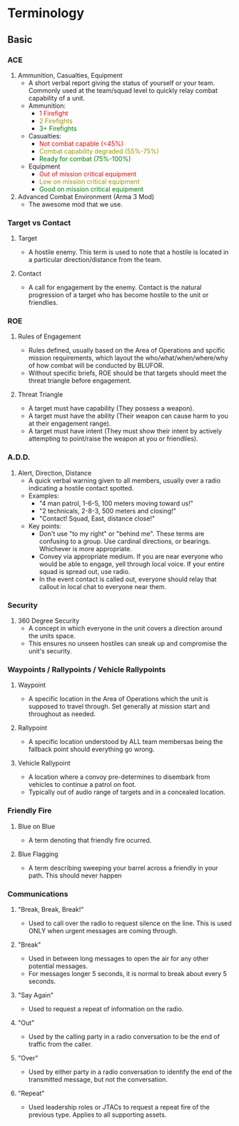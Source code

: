 # Terminology

## Basic

### ACE

1. Ammunition, Casualties, Equipment  
    - A short verbal report giving the status of yourself or your team. Commonly used at the team/squad level to quickly relay combat capability of a unit. 
    - Ammunition:
        - <span style="color:red">1 Firefight</span>
        - <span style="color:#999900">2 Firefights</span>
        - <span style="color:green">3+ Firefights</span>
    - Casualties:
        - <span style="color:red">Not combat capable (<45%)</span>
        - <span style="color:#999900">Combat capability degraded (55%-75%)</span>
        - <span style="color:green">Ready for combat (75%-100%)</span>
    - Equipment
        - <span style="color:red">Out of mission critical equipment</span>
        - <span style="color:#999900">Low on mission critical equipment</span>
        - <span style="color:green">Good on mission critical equipment</span>
2. Advanced Combat Environment (Arma 3 Mod)
    - The awesome mod that we use.

### Target vs Contact 
1. Target 
    - A hostile enemy. This term is used to note that a hostile is located in a particular direction/distance from the team.

2. Contact 
    - A call for engagement by the enemy. Contact is the natural progression of a target who has become hostile to the unit or friendlies. 

### ROE 
1. Rules of Engagement 
    - Rules defined, usually based on the Area of Operations and spcific mission requirements, which layout the who/what/when/where/why of how combat will be conducted by BLUFOR. 
    - Without specific briefs, ROE should be that targets should meet the threat triangle before engagement.

2. Threat Triangle 
    - A target must have capability (They possess a weapon).
    - A target must have the ability (Their weapon can cause harm to you at their engagement range).
    - A target must have intent (They must show their intent by actively attempting to point/raise the weapon at you or friendlies).

### A.D.D.
1. Alert, Direction, Distance
    - A quick verbal warning given to all members, usually over a radio indicating a hostile contact spotted. 
    - Examples:
        - "4 man patrol, 1-6-5, 100 meters moving toward us!"
        - "2 technicals, 2-8-3, 500 meters and closing!"
        - "Contact! Squad, East, distance close!" 
    - Key points:
        - Don't use "to my right" or "behind me". These terms are confusing to a group. Use cardinal directions, or bearings. Whichever is more appropriate. 
        - Convey via appropriate medium. If you are near everyone who would be able to engage, yell through local voice. If your entire squad is spread out, use radio.
        - In the event contact is called out, everyone should relay that callout in local chat to everyone near them. 

### Security 
1. 360 Degree Security 
    - A concept in which everyone in the unit covers a direction around the units space.
    - This ensures no unseen hostiles can sneak up and compromise the unit's security.

### Waypoints / Rallypoints / Vehicle Rallypoints 
1. Waypoint
    - A specific location in the Area of Operations which the unit is supposed to travel through. Set generally at mission start and throughout as needed. 

2. Rallypoint
    - A specific location understood by ALL team membersas being the fallback point should everything go wrong. 

3. Vehicle Rallypoint
    - A location where a convoy pre-determines to disembark from vehicles to continue a patrol on foot.
    - Typically out of audio range of targets and in a concealed location. 

### Friendly Fire
1. Blue on Blue 
    - A term denoting that friendly fire ocurred. 

2. Blue Flagging 
    - A term describing sweeping your barrel across a friendly in your path. This should never happen

### Communications
1. "Break, Break, Break!"
    - Used to call over the radio to request silence on the line. This is used ONLY when urgent messages are coming through.

2. "Break"
    - Used in between long messages to open the air for any other potential messages.
    - For messages longer 5 seconds, it is normal to break about every 5 seconds.

3. "Say Again"
    - Used to request a repeat of information on the radio.

4. "Out"
    - Used by the calling party in a radio conversation to be the end of traffic from the caller.

5. "Over"
    - Used by either party in a radio conversation to identify the end of the transmitted message, but not the conversation.

6. "Repeat" 
    - Used leadership roles or JTACs to request a repeat fire of the previous type. Applies to all supporting assets.


